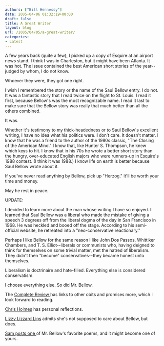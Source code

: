 ```yaml
---
authors: ["Bill Hennessy"]
date: 2005-04-06 01:32:19+00:00
draft: false
title: A Great Writer
layout: blog
url: /2005/04/05/a-great-writer/
categories:
- Latest
---
```


A few years back (quite a few), I picked up a copy of Esquire at an airport news stand.  I think I was in Charleston, but it might have been Atlanta.  It was hot.   The issue contained the best American short stories of the year--judged by whom, I do not know.

Whoever they were, they got one right.

I wish I remembered the story or the name of the Saul Bellow entry.  I do not.  It was a fantastic story that I read twice on the flight to St. Louis.  I read it first, because Bellow's was the most recognizable name.  I read it last to make sure that the Bellow story was really that much  better than all the others combined.

It was.

Whether it's testimony to my thick-headedness or to Saul Bellow's excellent writing, I have no idea what his politics were.  I don't care.  It doesn't matter.  I know that he was a friend to the author of the 1980s classic, "The Closing of the American Mind."  I know that, like Hunter S. Thompson, he knew which keys to hit.  I know that in his 70s he wrote a better short story than the hungry, over-educated English majors who were runners-up in Esquire's 1988 contest.  (I think it was 1988.)  I know life on earth is better because Saul Bellow wrote about it.

If you've never read anything by Bellow, pick up "Herzog."  It'll be worth your time and money.

May he rest in peace.

UPDATE:

I decided to learn more about the man whose writing I have so enjoyed.  I learned that Saul Bellow was a liberal who made the mistake of giving a speech 3 degrees off from the liberal dogma of the day in San Francisco in 1968.  He was heckled and booed off the stage.  According to his semi-official website, he retreated into a "neo-conservative reactionary."

Perhaps I like Bellow for the same reason I like John Dos Passos, Whittiker Chambers, and T. S. Elliot--liberals or communists who, having deigned to think for themselves on some trivial matter, met the hatred of liberalism.  They didn't then "become" conservatives--they became honest unto themselves.

Liberalism is doctrinaire and hate-filled.  Everything else is considered conservatism.

I choose everything else.  So did Mr. Bellow.

The [Complete Review ](https://www.complete-review.com/saloon/archive/200504a.htm#ln4)has links to other obits and promises more, which I look forward to reading.

[Chris Holmes](https://kirklea.blogspot.com/2005/04/saul-bellow-ripthe-great-bellow-dead.html) has personal reflections.

[Lizzy Lizzard Lips](https://lizzy-liz.blogspot.com/2005/04/rest-in-peace-mr-bellow.html) admits she's not supposed to care about Bellow, but does.

[Sam posts one ](https://goldenrulejones.blogspot.com/2005_04_01_goldenrulejones_archive.html#111275036237757279)of Mr. Bellow's favorite poems, and it might become one of yours.
